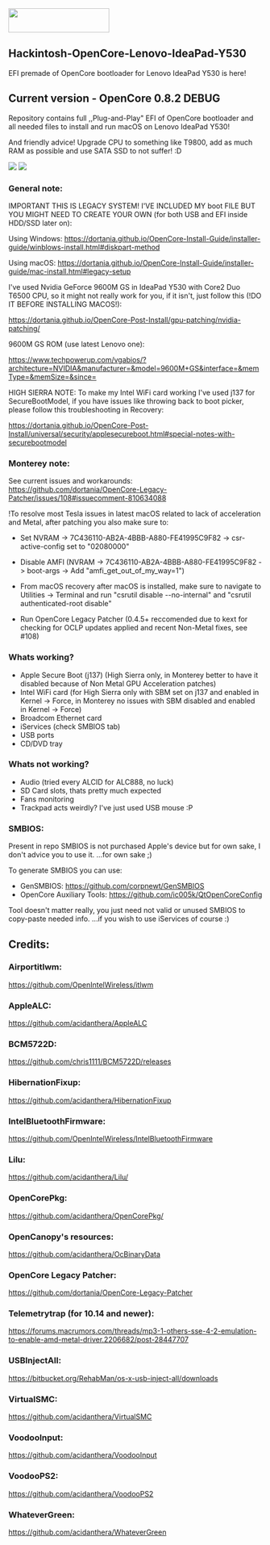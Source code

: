 <img src="https://github.com/acidanthera/OpenCorePkg/blob/master/Docs/Logos/OpenCore_with_text_Small.png" width="200" height="48"/>

## Hackintosh-OpenCore-Lenovo-IdeaPad-Y530
EFI premade of OpenCore bootloader for Lenovo IdeaPad Y530 is here!

## Current version - OpenCore 0.8.2 DEBUG
Repository contains full ,,Plug-and-Play" EFI of OpenCore bootloader and
all needed files to install and run macOS on Lenovo IdeaPad Y530!


And friendly advice! Upgrade CPU to something like T9800, add as much RAM as possible and use SATA SSD to not suffer! :D

<img src="https://preview.redd.it/wp2b2vzb1ve81.png?width=1280&format=png&auto=webp&s=73d326b69f5c674904c37b29f209e364bb431996">
<img src="https://preview.redd.it/8y88s387qlj81.png?width=1280&format=png&auto=webp&s=7d40c3a5b686a2173fd3e9843798aef74f4cac38">

### General note:

IMPORTANT THIS IS LEGACY SYSTEM! I'VE INCLUDED MY boot FILE BUT YOU MIGHT NEED TO CREATE YOUR OWN (for both USB and EFI inside HDD/SSD later on):

Using Windows: 
https://dortania.github.io/OpenCore-Install-Guide/installer-guide/winblows-install.html#diskpart-method

Using macOS: 
https://dortania.github.io/OpenCore-Install-Guide/installer-guide/mac-install.html#legacy-setup


I've used Nvidia GeForce 9600M GS in IdeaPad Y530 with Core2 Duo T6500 CPU, so it might not really work for you, if it isn't, just follow this (!DO IT BEFORE INSTALLING MACOS!):

https://dortania.github.io/OpenCore-Post-Install/gpu-patching/nvidia-patching/

9600M GS ROM (use latest Lenovo one):

https://www.techpowerup.com/vgabios/?architecture=NVIDIA&manufacturer=&model=9600M+GS&interface=&memType=&memSize=&since=

HIGH SIERRA NOTE: To make my Intel WiFi card working I've used j137 for SecureBootModel, if you have issues like throwing back to boot picker, please follow this troubleshooting in Recovery:

https://dortania.github.io/OpenCore-Post-Install/universal/security/applesecureboot.html#special-notes-with-securebootmodel

### Monterey note:

See current issues and workarounds: https://github.com/dortania/OpenCore-Legacy-Patcher/issues/108#issuecomment-810634088

!To resolve most Tesla issues in latest macOS related to lack of acceleration and Metal, after patching you also make sure to:

* Set NVRAM -> 7C436110-AB2A-4BBB-A880-FE41995C9F82 -> csr-active-config set to "02080000"

* Disable AMFI (NVRAM -> 7C436110-AB2A-4BBB-A880-FE41995C9F82 -> boot-args -> Add "amfi_get_out_of_my_way=1")

* From macOS recovery after macOS is installed, make sure to navigate to Utilities -> Terminal and run "csrutil disable --no-internal" and "csrutil authenticated-root disable"

* Run OpenCore Legacy Patcher (0.4.5+ reccomended due to kext for checking for OCLP updates applied and recent Non-Metal fixes, see #108)

### Whats working?
- Apple Secure Boot (j137) (High Sierra only, in Monterey better to have it disabled because of Non Metal GPU Acceleration patches)
- Intel WiFi card (for High Sierra only with SBM set on j137 and enabled in Kernel -> Force, in Monterey no issues with SBM disabled and enabled in Kernel -> Force)
- Broadcom Ethernet card
- iServices (check SMBIOS tab)
- USB ports
- CD/DVD tray

### Whats not working?
- Audio (tried every ALCID for ALC888, no luck)
- SD Card slots, thats pretty much expected
- Fans monitoring
- Trackpad acts weirdly? I've just used USB mouse :P

### SMBIOS:
Present in repo SMBIOS is not purchased Apple's device but for own sake, I don't advice you to use it.
...for own sake ;)

To generate SMBIOS you can use:
* GenSMBIOS:
https://github.com/corpnewt/GenSMBIOS
* OpenCore Auxiliary Tools:
https://github.com/ic005k/QtOpenCoreConfig

Tool doesn't matter really, you just need not valid or unused SMBIOS to copy-paste needed info.
...if you wish to use iServices of course :)

## Credits:
### Airportitlwm:
https://github.com/OpenIntelWireless/itlwm
### AppleALC:
https://github.com/acidanthera/AppleALC
### BCM5722D:
https://github.com/chris1111/BCM5722D/releases
### HibernationFixup:
https://github.com/acidanthera/HibernationFixup
### IntelBluetoothFirmware:
https://github.com/OpenIntelWireless/IntelBluetoothFirmware
### Lilu:
https://github.com/acidanthera/Lilu/
### OpenCorePkg:
https://github.com/acidanthera/OpenCorePkg/
### OpenCanopy's resources:
https://github.com/acidanthera/OcBinaryData
### OpenCore Legacy Patcher:
https://github.com/dortania/OpenCore-Legacy-Patcher
### Telemetrytrap (for 10.14 and newer):
https://forums.macrumors.com/threads/mp3-1-others-sse-4-2-emulation-to-enable-amd-metal-driver.2206682/post-28447707
### USBInjectAll:
https://bitbucket.org/RehabMan/os-x-usb-inject-all/downloads
### VirtualSMC:
https://github.com/acidanthera/VirtualSMC
### VoodooInput:
https://github.com/acidanthera/VoodooInput
### VoodooPS2:
https://github.com/acidanthera/VoodooPS2
### WhateverGreen:
https://github.com/acidanthera/WhateverGreen
